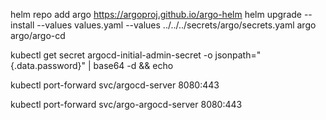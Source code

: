 helm repo add argo https://argoproj.github.io/argo-helm
helm upgrade --install --values values.yaml --values ../../../secrets/argo/secrets.yaml  argo argo/argo-cd


kubectl get secret argocd-initial-admin-secret -o jsonpath="{.data.password}" | base64 -d && echo


kubectl port-forward svc/argocd-server 8080:443

kubectl port-forward svc/argo-argocd-server 8080:443
